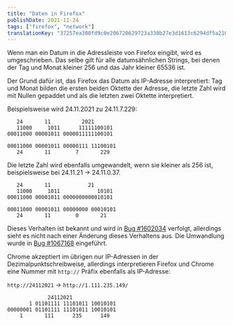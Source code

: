 ```yaml
---
title: "Daten in Firefox"
publishDate: 2021-11-24
tags: ["firefox", "network"]
translationKey: "37257ea300fd9c0e206720629723a330b27e3d1613c6294df5a210a970218750"
---
```


Wenn man ein Datum in die Adressleiste von Firefox eingibt, wird es umgeschrieben. Das selbe gilt für alle datumsähnlichen Strings, bei denen der Tag und Monat kleiner 256 und das Jahr kleiner 65536 ist.
[^1]: Aktuell benutze ich Firefox 94.0.2

Der Grund dafür ist, das Firefox das Datum als IP-Adresse interpretiert: Tag und Monat bilden die ersten beiden Oktette der Adresse, die letzte Zahl wird mit Nullen gepaddet und als die letzten zwei Oktette interpretiert.

Beispielsweise wird 24.11.2021 zu 24.11.7.229:

~~~
   24       11          2021
   11000     1011      11111100101
00011000 00001011 0000011111100101

00011000 00001011 00000111 11100101
   24       11        7       229
~~~

Die letzte Zahl wird ebenfalls umgewandelt, wenn sie kleiner als 256 ist, beispielsweise bei 24.11.21 -> 24.11.0.37.

~~~
   24       11            21
   11000     1011            10101
00011000 00001011 0000000000010101

00011000 00001011 00000000 00010101
   24       11        0       21
~~~

Dieses Verhalten ist bekannt und wird in [Bug #1602034](https://bugzilla.mozilla.org/show_bug.cgi?id=1602034) verfolgt, allerdings sieht es nicht nach einer Änderung dieses Verhaltens aus. Die Umwandlung wurde in [Bug #1067168](https://bugzilla.mozilla.org/show_bug.cgi?id=1067168) eingeführt.

Chrome akzeptiert im übrigen nur IP-Adressen in der Dezimalpunktschreibweise, allerdings interpretieren Firefox und Chrome eine Nummer mit `http://` Präfix ebenfalls als IP-Adresse:

`http://24112021` -> `http://1.111.235.149/`

~~~
             24112021
       1 01101111 11101011 10010101
00000001 01101111 11101011 10010101
    1       111      235      149
~~~